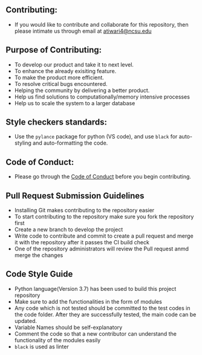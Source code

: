 ## Contributing:

* If you would like to contribute and collaborate for this repository, then please intimate us through email at atiwari4@ncsu.edu

## Purpose of Contributing:

* To develop our product and take it to next level.
* To enhance the already exisiting feature.
* To make the product more efficient.
* To resolve critical bugs encountered.
* Helping the community by delivering a better product.
* Help us find solutions to computationally/memory intensive processes
* Help us to scale the system to a larger database

## Style checkers standards:
* Use the `pylance` package for python (VS code), and use `black` for auto-styling and auto-formatting the code.


## Code of Conduct:

* Please go through the [Code of Conduct](https://github.com/kgudipe/SE_PROJ/Project2/CODE_OF_CONDUCT.md) before you begin contributing.

## Pull Request Submission Guidelines

* Installing Git makes contributing to the repository easier
* To start contributing to the repository make sure you fork the repository first
* Create a new branch to develop the project 
* Write code to contribute and commit to create a pull request and merge it with the repository after it passes the CI build check
* One of the repository administrators will review the Pull request anmd merge the changes

## Code Style Guide 

* Python language(Version 3.7) has been used to build this project repository
* Make sure to add the functionalities in the form of modules
* Any code which is not tested should be committed to the test codes in the code folder. After they are successfully tested, the  main code can be updated.
* Variable Names should be self-explanatory
* Comment the code so that a new contributor can understand the functionality of the modules easily
* `black` is used as linter








